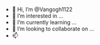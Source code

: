 - 👋 Hi, I’m @Vangogh1122
- 👀 I’m interested in ...
- 🌱 I’m currently learning ...
- 💞️ I’m looking to collaborate on ...
- 📫

<!---
Vangogh1122/Vangogh1122 is a ✨ special ✨ repository because its `README.md` (this file) appears on your GitHub profile.
You can click the Preview link to take a look at your changes.
--->
